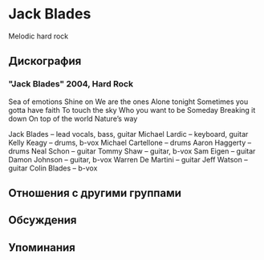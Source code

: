# Jack Blades

Melodic hard rock

## Дискография

### "Jack Blades" 2004, Hard Rock

Sea of emotions
Shine on
We are the ones
Alone tonight
Sometimes you gotta have faith
To touch the sky
Who you want to be
Someday
Breaking it down
On top of the world
Nature’s way 
 

Jack Blades – lead vocals, bass, guitar
Michael Lardic – keyboard, guitar
Kelly Keagy – drums, b-vox
Michael Cartellone – drums
Aaron Haggerty – drums
Neal Schon – guitar
Tommy Shaw – guitar, b-vox
Sam Eigen – guitar
Damon Johnson – guitar, b-vox
Warren De Martini – guitar
Jeff Watson – guitar
Colin Blades – b-vox


## Отношения с другими группами


## Обсуждения


## Упоминания

